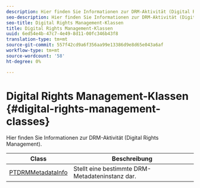 ```yaml
---
description: Hier finden Sie Informationen zur DRM-Aktivität (Digital Rights Management).
seo-description: Hier finden Sie Informationen zur DRM-Aktivität (Digital Rights Management).
seo-title: Digital Rights Management-Klassen
title: Digital Rights Management-Klassen
uuid: 6ed54e4b-47c7-4e49-8d11-00fc346b43f8
translation-type: tm+mt
source-git-commit: 557f42cd9a6f356aa99e13386d9e8d65e043a6af
workflow-type: tm+mt
source-wordcount: '58'
ht-degree: 0%

---
```



# Digital Rights Management-Klassen {#digital-rights-management-classes}

Hier finden Sie Informationen zur DRM-Aktivität (Digital Rights Management).

| **Class** | **Beschreibung** |
|---|---|
| [PTDRMMetadataInfo](https://help.adobe.com/en_US/primetime/api/psdk/appledoc/Classes/PTDRMMetadataInfo.html) | Stellt eine bestimmte DRM-Metadateninstanz dar. |